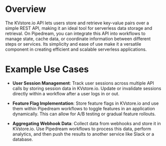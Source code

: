 # Overview

The KVstore.io API lets users store and retrieve key-value pairs over a simple REST API, making it an ideal tool for serverless data storage and retrieval. On Pipedream, you can integrate this API into workflows to manage state, cache data, or coordinate information between different steps or services. Its simplicity and ease of use make it a versatile component in creating efficient and scalable serverless applications.

# Example Use Cases

- **User Session Management**: Track user sessions across multiple API calls by storing session data in KVstore.io. Update or invalidate sessions directly within a workflow after a user logs in or out.

- **Feature Flag Implementation**: Store feature flags in KVstore.io and use them within Pipedream workflows to toggle features in an application dynamically. This can allow for A/B testing or gradual feature rollouts.

- **Aggregating Webhook Data**: Collect data from webhooks and store it in KVstore.io. Use Pipedream workflows to process this data, perform analytics, and then push the results to another service like Slack or a database.
